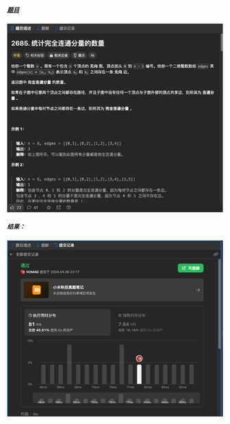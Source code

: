 ##### [题目](https://leetcode.cn/problems/count-the-number-of-complete-components/description/)
![pic](img.png)
##### 结果：
![pic](result.png)